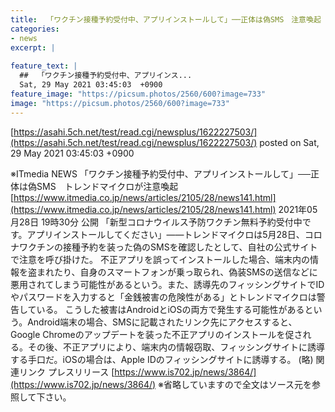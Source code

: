 ```yaml
---
title:  「ワクチン接種予約受付中、アプリインストールして」──正体は偽SMS　注意喚起  
categories:
- news
excerpt: |
  
feature_text: |
  ##  「ワクチン接種予約受付中、アプリインス...
  Sat, 29 May 2021 03:45:03  +0900
feature_image: "https://picsum.photos/2560/600?image=733"
image: "https://picsum.photos/2560/600?image=733"
---
```


[https://asahi.5ch.net/test/read.cgi/newsplus/1622227503/](https://asahi.5ch.net/test/read.cgi/newsplus/1622227503/)
posted on Sat, 29 May 2021 03:45:03  +0900

<!--more-->

※ITmedia NEWS 「ワクチン接種予約受付中、アプリインストールして」──正体は偽SMS　トレンドマイクロが注意喚起 [https://www.itmedia.co.jp/news/articles/2105/28/news141.html](https://www.itmedia.co.jp/news/articles/2105/28/news141.html) 2021年05月28日 19時30分 公開 「新型コロナウイルス予防ワクチン無料予約受付中です。アプリインストールしてください」——トレンドマイクロは5月28日、コロナワクチンの接種予約を装った偽のSMSを確認したとして、自社の公式サイトで注意を呼び掛けた。 不正アプリを誤ってインストールした場合、端末内の情報を盗まれたり、自身のスマートフォンが乗っ取られ、偽装SMSの送信などに悪用されてしまう可能性があるという。また、誘導先のフィッシングサイトでIDやパスワードを入力すると「金銭被害の危険性がある」とトレンドマイクロは警告している。 こうした被害はAndroidとiOSの両方で発生する可能性があるという。Android端末の場合、SMSに記載されたリンク先にアクセスすると、Google Chromeのアップデートを装った不正アプリのインストールを促される。その後、不正アプリにより、端末内の情報窃取、フィッシングサイトに誘導する手口だ。iOSの場合は、Apple IDのフィッシングサイトに誘導する。 (略) 関連リンク プレスリリース [https://www.is702.jp/news/3864/](https://www.is702.jp/news/3864/) ※省略していますので全文はソース元を参照して下さい。
